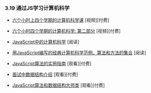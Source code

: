 <!-- 3.19 - Learn Computer Science via JS -->
### 3.19 通过JS学习计算机科学

<!-- Four Semesters of Computer Science in Six Hours -->
* [六个小时上四个学期的计算机科学课](https://frontendmasters.com/courses/computer-science/) \[视频\]\[付费\]

<!-- Four Semesters of Computer Science in Six Hours: Part 2 -->
* [六个小时四个学期的计算机科学: 第二部分](https://frontendmasters.com/courses/computer-science-2/) \[视频\]\[付费\]

<!-- Computer Science in JavaScript -->
* [JavaScript中的计算机科学](https://github.com/davidshariff/computer-science) \[阅读\]

<!-- Collection of classic computer science paradigms, algorithms, and approaches written in JavaScript -->
* [用JavaScript编写的经典计算机科学范例、算法和方法的集合](https://github.com/nzakas/computer-science-in-javascript) \[阅读\]

<!-- A Practical Guide to Algorithms with JavaScript -->
* [JavaScript算法的实用指南](https://frontendmasters.com/courses/practical-algorithms/) \[观看\]\[付费\]

<!-- Introduction to Data Structures for Interviews -->
* [面试中数据结构介绍](https://frontendmasters.com/courses/data-structures-interviews/) \[观看\]\[付费\]

<!-- JavaScript Algorithms and Data Structures Masterclass -->
* [JavaScript算法和数据结构大师类](https://www.udemy.com/js-algorithms-and-data-structures-masterclass/) \[观看\]\[付费\]
